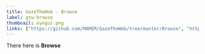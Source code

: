 ```yaml
---
title: GazeTheWeb - Browse
label: gtw-browse
thumbnail: eyegui.png
links: ["https://github.com/MAMEM/GazeTheWeb/tree/master/Browse", "http://www.mamem.eu/"]
---
```

There here is __Browse__